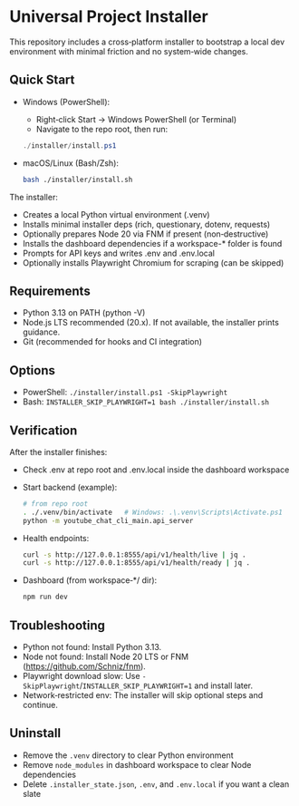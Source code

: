 # Universal Project Installer

This repository includes a cross‑platform installer to bootstrap a local dev environment with minimal friction and no system‑wide changes.

## Quick Start

- Windows (PowerShell):
  - Right‑click Start → Windows PowerShell (or Terminal)
  - Navigate to the repo root, then run:
  
  ```powershell
  ./installer/install.ps1
  ```

- macOS/Linux (Bash/Zsh):
  
  ```bash
  bash ./installer/install.sh
  ```

The installer:
- Creates a local Python virtual environment (.venv)
- Installs minimal installer deps (rich, questionary, dotenv, requests)
- Optionally prepares Node 20 via FNM if present (non‑destructive)
- Installs the dashboard dependencies if a workspace-* folder is found
- Prompts for API keys and writes .env and .env.local
- Optionally installs Playwright Chromium for scraping (can be skipped)

## Requirements

- Python 3.13 on PATH (python -V)
- Node.js LTS recommended (20.x). If not available, the installer prints guidance.
- Git (recommended for hooks and CI integration)

## Options

- PowerShell: `./installer/install.ps1 -SkipPlaywright`
- Bash: `INSTALLER_SKIP_PLAYWRIGHT=1 bash ./installer/install.sh`

## Verification

After the installer finishes:
- Check .env at repo root and .env.local inside the dashboard workspace
- Start backend (example):
  
  ```bash
  # from repo root
  . ./.venv/bin/activate   # Windows: .\.venv\Scripts\Activate.ps1
  python -m youtube_chat_cli_main.api_server
  ```

- Health endpoints:
  
  ```bash
  curl -s http://127.0.0.1:8555/api/v1/health/live | jq .
  curl -s http://127.0.0.1:8555/api/v1/health/ready | jq .
  ```

- Dashboard (from workspace‑*/ dir):
  
  ```bash
  npm run dev
  ```

## Troubleshooting

- Python not found: Install Python 3.13.
- Node not found: Install Node 20 LTS or FNM (https://github.com/Schniz/fnm).
- Playwright download slow: Use `-SkipPlaywright`/`INSTALLER_SKIP_PLAYWRIGHT=1` and install later.
- Network‑restricted env: The installer will skip optional steps and continue.

## Uninstall

- Remove the `.venv` directory to clear Python environment
- Remove `node_modules` in dashboard workspace to clear Node dependencies
- Delete `.installer_state.json`, `.env`, and `.env.local` if you want a clean slate

